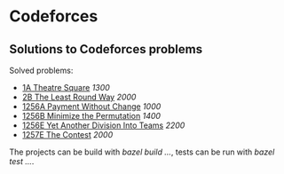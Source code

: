 # Codeforces
## Solutions to Codeforces problems

Solved problems:

* [1A Theatre Square](https://codeforces.com/problemset/problem/1/A) *1300*
* [2B The Least Round Way](https://codeforces.com/problemset/problem/2/B) *2000*
* [1256A Payment Without Change](https://codeforces.com/problemset/problem/1256/A) *1000*
* [1256B Minimize the Permutation](https://codeforces.com/problemset/problem/1256/B) *1400*
* [1256E Yet Another Division Into Teams](https://codeforces.com/problemset/problem/1256/E) *2200*
* [1257E The Contest](https://codeforces.com/problemset/problem/1257/E) *2000*

The projects can be build with *bazel build ...*, tests can be run with *bazel test ...*.
